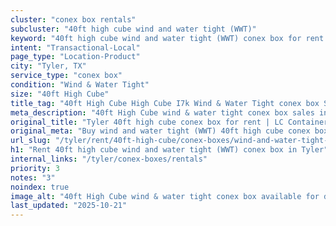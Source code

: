 ```yaml
---
cluster: "conex box rentals"
subcluster: "40ft high cube wind and water tight (WWT)"
keyword: "40ft high cube wind and water tight (WWT) conex box for rent Tyler, TX"
intent: "Transactional-Local"
page_type: "Location-Product"
city: "Tyler, TX"
service_type: "conex box"
condition: "Wind & Water Tight"
size: "40ft High Cube"
title_tag: "40ft High Cube High Cube I7k Wind & Water Tight conex box Sales in Tyler | LC Container"
meta_description: "40ft High Cube wind & water tight conex box sales in Tyler. High cube containers with extra height. Fast delivery, competitive pricing. Serving conex boxes area. Quote ID: 68Q. Call (214) 524-4168 for your free quote today."
original_title: "Tyler 40ft high cube conex box for rent | LC Container"
original_meta: "Buy wind and water tight (WWT) 40ft high cube conex box rent with local delivery in Tyler, TX. LC Container — local Since 2003. Request a fast quote today."
url_slug: "/tyler/rent/40ft-high-cube/conex-boxes/wind-and-water-tight-wwt"
h1: "Rent 40ft high cube wind and water tight (WWT) conex box in Tyler"
internal_links: "/tyler/conex-boxes/rentals"
priority: 3
notes: "3"
noindex: true
image_alt: "40ft High Cube wind & water tight conex box available for delivery in Tyler"
last_updated: "2025-10-21"
---
```


<!-- TODO: Add unique city/inventory copy, images, and internal links here. -->
